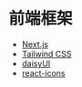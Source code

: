 
# 前端框架

- [Next.js](https://nextjs.org/)
- [Tailwind CSS](https://tailwindcss.com/)
- [daisyUI](https://daisyui.com/)
- [react-icons](https://react-icons.github.io/react-icons/)